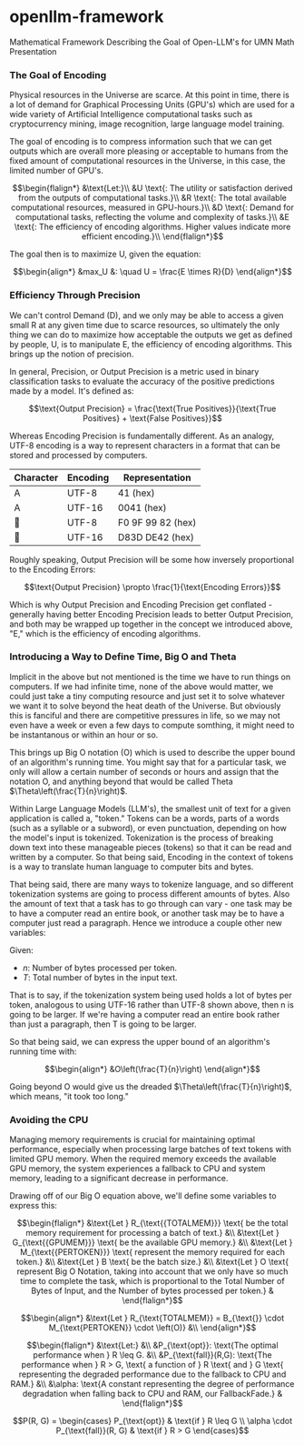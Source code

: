 # openllm-framework
Mathematical Framework Describing the Goal of Open-LLM's for UMN Math Presentation

### The Goal of Encoding

Physical resources in the Universe are scarce. At this point in time, there is a lot of demand for Graphical Processing Units (GPU's) which are used for a wide variety of Artificial Intelligence computational tasks such as cryptocurrency mining, image recognition, large language model training.

The goal of encoding is to compress information such that we can get outputs which are overall more pleasing or acceptable to humans from the fixed amount of computational resources in the Universe, in this case, the limited number of GPU's.

```math
\begin{flalign*}
&\text{Let:}\\
&U \text{: The utility or satisfaction derived from the outputs of computational tasks.}\\
&R \text{: The total available computational resources, measured in GPU-hours.}\\
&D \text{: Demand for computational tasks, reflecting the volume and complexity of tasks.}\\
&E \text{: The efficiency of encoding algorithms. Higher values indicate more efficient encoding.}\\
\end{flalign*}
```

The goal then is to maximize U, given the equation:

```math
\begin{align*}
&max_U &: \quad U = \frac{E \times R}{D}
\end{align*}
```

### Efficiency Through Precision

We can't control Demand (D), and we only may be able to access a given small R at any given time due to scarce resources, so ultimately the only thing we can do to maximize how acceptable the outputs we get as defined by people, U, is to manipulate E, the efficiency of encoding algorithms. This brings up the notion of precision.

In general, Precision, or Output Precision is a metric used in binary classification tasks to evaluate the accuracy of the positive predictions made by a model. It's defined as:

```math
\text{Output Precision} = \frac{\text{True Positives}}{\text{True Positives} + \text{False Positives}}
```

Whereas Encoding Precision is fundamentally different. As an analogy, UTF-8 encoding is a way to represent characters in a format that can be stored and processed by computers. 

| Character | Encoding | Representation                      |
|-----------|----------|-------------------------------------|
| A         | UTF-8    | 41 (hex)                            |
| A         | UTF-16   | 0041 (hex)                          |
| 🙂        | UTF-8    | F0 9F 99 82 (hex)                   |
| 🙂        | UTF-16   | D83D DE42 (hex)                     |


Roughly speaking, Output Precision will be some how inversely proportional to the Encoding Errors:

```math
\text{Output Precision} \propto \frac{1}{\text{Encoding Errors}}
```
Which is why Output Precision and Encoding Precision get conflated - generally having better Encoding Precision leads to better Output Precision, and both may be wrapped up together in the concept we introduced above, "E," which is the efficiency of encoding algorithms.

### Introducing a Way to Define Time, Big O and Theta

Implicit in the above but not mentioned is the time we have to run things on computers. If we had infinite time, none of the above would matter, we could just take a tiny computing resource and just set it to solve whatever we want it to solve beyond the heat death of the Universe. But obviously this is fanciful and there are competitive pressures in life, so we may not even have a week or even a few days to compute somthing, it might need to be instantanous or within an hour or so.

This brings up Big O notation (O) which is used to describe the upper bound of an algorithm's running time. You might say that for a particular task, we only will allow a certain number of seconds or hours and assign that the notation O, and anything beyond that would be called Theta $\Theta\left(\frac{T}{n}\right)$.

Within Large Language Models (LLM's), the smallest unit of text for a given application is called a, "token." Tokens can be a words, parts of a words (such as a syllable or a subword), or even punctuation, depending on how the model's input is tokenized. Tokenization is the process of breaking down text into these manageable pieces (tokens) so that it can be read and written by a computer. So that being said, Encoding in the context of tokens is a way to translate human language to computer bits and bytes.

That being said, there are many ways to tokenize language, and so different tokenization systems are going to process different amounts of bytes. Also the amount of text that a task has to go through can vary - one task may be to have a computer read an entire book, or another task may be to have a computer just read a paragraph. Hence we introduce a couple other new variables:

Given:

- $n$: Number of bytes processed per token.
- $T$: Total number of bytes in the input text.

That is to say, if the tokenization system being used holds a lot of bytes per token, analogous to using UTF-16 rather than UTF-8 shown above, then n is going to be larger. If we're having a computer read an entire book rather than just a paragraph, then T is going to be larger.

So that being said, we can express the upper bound of an algorithm's running time with:


```math
\begin{align*}
&O\left(\frac{T}{n}\right)
\end{align*}
```

Going beyond O would give us the dreaded $\Theta\left(\frac{T}{n}\right)$, which means, "it took too long."

### Avoiding the CPU

Managing memory requirements is crucial for maintaining optimal performance, especially when processing large batches of text tokens with limited GPU memory. When the required memory exceeds the available GPU memory, the system experiences a fallback to CPU and system memory, leading to a significant decrease in performance.

Drawing off of our Big O equation above, we'll define some variables to express this:

```math
\begin{flalign*}
&\text{Let } R_{\text{{TOTALMEM}}} \text{ be the total memory requirement for processing a batch of text.} &\\
&\text{Let } G_{\text{{GPUMEM}}} \text{ be the available GPU memory.} &\\
&\text{Let } M_{\text{{PERTOKEN}}} \text{ represent the memory required for each token.} &\\
&\text{Let } B \text{ be the batch size.} &\\
&\text{Let } O \text{ represent Big O Notation, taking into account that we only have so much time to complete the task, which is proportional to the Total Number of Bytes of Input, and the Number of bytes processed per token.} &
\end{flalign*}
```


```math
\begin{align*}
&\text{Let } R_{\text{TOTALMEM}} = B_{\text{}} \cdot M_{\text{PERTOKEN}} \cdot \left(O)} &\\
\end{align*}
```

```math
\begin{flalign*}
&\text{Let:} &\\
&P_{\text{opt}}: \text{The optimal performance when } R \leq G. &\\
&P_{\text{fall}}(R,G): \text{The performance when } R > G, \text{ a function of } R \text{ and } G \text{ representing the degraded performance due to the fallback to CPU and RAM.} &\\
&\alpha: \text{A constant representing the degree of performance degradation when falling back to CPU and RAM, our FallbackFade.} &
\end{flalign*}
```

```math
P(R, G) = 
\begin{cases} 
P_{\text{opt}} & \text{if } R \leq G \\
\alpha \cdot P_{\text{fall}}(R, G) & \text{if } R > G
\end{cases}
```
